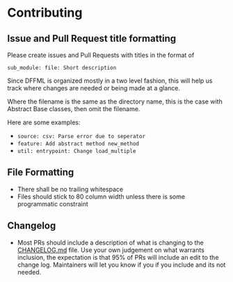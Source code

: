 # Contributing

## Issue and Pull Request title formatting

Please create issues and Pull Requests with titles in the format of

`sub_module: file: Short description`

Since DFFML is organized mostly in a two level fashion, this will help us track
where changes are needed or being made at a glance.

Where the filename is the same as the directory name, this is the case with
Abstract Base classes, then omit the filename.

Here are some examples:

- `source: csv: Parse error due to seperator`
- `feature: Add abstract method new_method`
- `util: entrypoint: Change load_multiple`

## File Formatting

- There shall be no trailing whitespace
- Files should stick to 80 column width unless there is some programmatic
  constraint

## Changelog

- Most PRs should include a description of what is changing to the
  [CHANGELOG.md](CHANGELOG.md) file. Use your own judgement on what warrants
  inclusion, the expectation is that 95% of PRs will include an edit to the
  change log. Maintainers will let you know if you if you include and its not
  needed.
